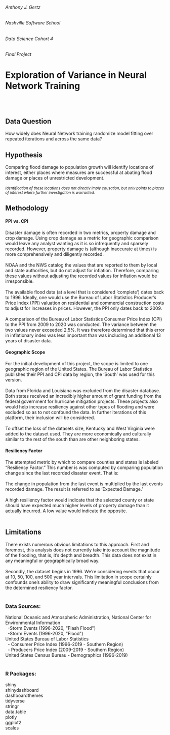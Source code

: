 ###### Anthony J. Gertz
###### Nashville Software School
###### Data Science Cohort 4
###### Final Project

# Exploration of Variance in Neural Network Training
<br>
<br>

## Data Question
How widely does Neural Network training randomize model fitting over repeated iterations and across the same data? 
<br>

## Hypothesis
Comparing flood damage to population growth will identify locations of interest, either places where measures are successful at abating flood damage or places of unrestricted development. <br>
<br>
<small><i>Identification of these locations does not directly imply causation, but only points to places of interest where further investigation is warranted.</small></i>
<br>

## Methodology
#### PPI vs. CPI
Disaster damage is often recorded in two metrics, property damage and crop damage. Using crop damage as a metric for geographic comparison would leave any analyst wanting as it is so infrequently and sparsely recorded. However, property damage is (although inaccurate at times) is more comprehensively and diligently recorded. <br> 
<br>
NOAA and the NWS catalog the values that are reported to them by local and state authorities, but do not adjust for inflation. Therefore, comparing these values without adjusting the recorded values for inflation would be irresponsible. <br>
<br>
The available flood data (at a level that is considered ‘complete’) dates back to 1996. Ideally, one would use the Bureau of Labor Statistics Producer’s Price Index (PPI) valuation on residential and commercial construction costs to adjust for increases in prices. However, the PPI only dates back to 2009. <br>
<br>
A comparison of the Bureau of Labor Statistics Consumer Price Index (CPI) to the PPI from 2009 to 2020 was conducted. The variance between the two values never exceeded 2.5%. It was  therefore determined that this error in inflationary index was less important than was including an additional 13 years of disaster data. <br>

#### Geographic Scope
For the initial development of this project, the scope is limited to one geographic region of the United States. The Bureau of Labor Statistics publishes their PPI and CPI data by region, the ‘South’ was used for this version. <br> <br>
Data from Florida and Louisiana was excluded from the disaster database. Both states received an incredibly higher amount of grant funding from the federal government for hurricane mitigation projects. These projects also would help increase resiliency against other types of flooding and were excluded so as to not confound the data. In further iterations of this platform, their inclusion will be considered. <br>
<br>
To offset the loss of the datasets size, Kentucky and West Virginia were added to the dataset used. They are more economically and culturally similar to the rest of the south than are other neighboring states. <br>

#### Resiliency Factor
The attempted metric by which to compare counties and states is labeled “Resiliency Factor.” This number is was computed by comparing population change since the last recorded disaster event. That is: <br>
<br>
The change in population from the last event is multiplied by the last events recorded damage. The result is referred to as ‘Expected Damage.’<br>
<br>
A high resiliency factor would indicate that the selected county or state should have expected much higher levels of property damage than it actually incurred. A low value would indicate the opposite.<br>
<br>

## Limitations
There exists numerous obvious limitations to this approach. First and foremost, this analysis does not currently take into account the magnitude of the flooding, that is, it’s depth and breadth. This data does not exist in any meaningful or geographically broad way. <br>
<br>
Secondly, the dataset begins in 1996. We’re considering events that occur at 10, 50, 100, and 500 year intervals. This limitation in scope certainly confounds one’s ability to draw significantly meaningful conclusions from the determined resiliency factor. <br>
<br>


### Data Sources:
National Oceanic and Atmospheric Administration, National Center for Environmental Information <br>
&nbsp; -Storm Events (1996-2020, "Flash Flood") <br>
&nbsp; -Storm Events (1996-2020, "Flood") <br>
United States Bureau of Labor Statistics <br>
&nbsp; - Consumer Price Index (1996-2019 - Southern Region) <br>
&nbsp; - Producers Price Index (2009-2019 - Southern Region) <br>
United States Census Bureau - Demographics (1996-2019) <br>
<br>

### R Packages: 
shiny <br>
shinydashboard <br>
dashboardthemes <br>
tidyverse <br>
stringr <br>
data.table <br>
plotly <br>
ggplot2 <br>
scales <br>



